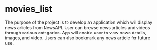 # movies_list

The purpose of the project is to develop an application which will display news articles from NewsAPI. User can browse news articles and videos through various categories. App will enable user to view news details, images, and video. Users can also bookmark any news article for future use.

